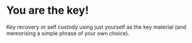# You are the key!

Key recovery or self custody using just yourself as the key material (and memorising a simple phrase of your own choice).
